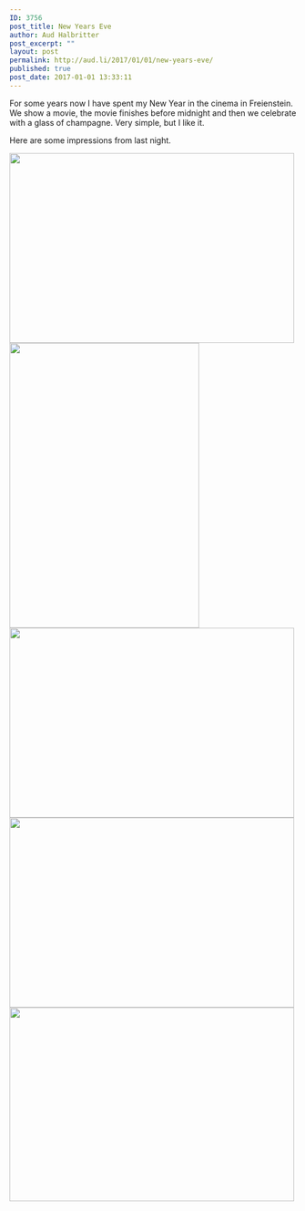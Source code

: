 ```yaml
---
ID: 3756
post_title: New Years Eve
author: Aud Halbritter
post_excerpt: ""
layout: post
permalink: http://aud.li/2017/01/01/new-years-eve/
published: true
post_date: 2017-01-01 13:33:11
---
```

For some years now I have spent my New Year in the cinema in Freienstein. We show a movie, the movie finishes before midnight and then we celebrate with a glass of champagne. Very simple, but I like it.

Here are some impressions from last night.

<a href="http://aud.li/wp-content/uploads/2017/01/IMG_0022.jpg"><img class="alignnone size-medium wp-image-3757" src="http://aud.li/wp-content/uploads/2017/01/IMG_0022-500x333.jpg" alt="" width="500" height="333" /></a> <a href="http://aud.li/wp-content/uploads/2017/01/IMG_0030.jpg"><img class="alignnone size-medium wp-image-3758" src="http://aud.li/wp-content/uploads/2017/01/IMG_0030-333x500.jpg" alt="" width="333" height="500" /></a> <a href="http://aud.li/wp-content/uploads/2017/01/IMG_0033.jpg"><img class="alignnone size-medium wp-image-3759" src="http://aud.li/wp-content/uploads/2017/01/IMG_0033-500x333.jpg" alt="" width="500" height="333" /></a> <a href="http://aud.li/wp-content/uploads/2017/01/IMG_0038.jpg"><img class="alignnone size-medium wp-image-3760" src="http://aud.li/wp-content/uploads/2017/01/IMG_0038-500x333.jpg" alt="" width="500" height="333" /></a> <a href="http://aud.li/wp-content/uploads/2017/01/IMG_0042.jpg"><img class="alignnone size-medium wp-image-3761" src="http://aud.li/wp-content/uploads/2017/01/IMG_0042-500x340.jpg" alt="" width="500" height="340" /></a>